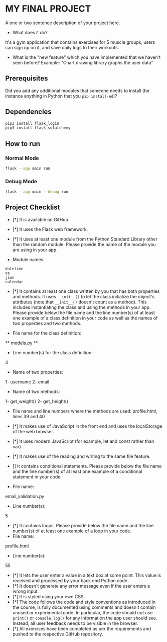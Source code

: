 # MY FINAL PROJECT
A one or two sentence description of your project here.
- What does it do?

It's a gym application that contains exercises for 5 muscle groups, users can sign up on it, and save daily logs to their workouts.

- What is the "new feature" which you have implemented that
we haven't seen before?
Example: "Chart drawing library graphs the user data"
## Prerequisites
Did you add any additional modules that someone needs to
install (for instance anything in Python that you `pip
install-ed`)?

## Dependencies
```bash
pip3 install flask_login
pip3 install flask_sqlalchemy
```
## How to run
### Normal Mode
```bash
flask --app main run
```
### Debug Mode
```bash
flask --app main --debug run
```
## Project Checklist
- [*] It is available on GitHub. 
- [*] It uses the Flask web framework.
- [*] It uses at least one module from the Python Standard
Library other than the random module.
Please provide the name of the module you are using in your
app.

- Module names:

```python3
datetime
os
json
calendar
```
- [*] It contains at least one class written by you that has
both properties and methods. It uses `__init__()` to let the
class initialize the object's attributes (note that
`__init__()` doesn't count as a method). This includes
instantiating the class and using the methods in your app.
Please provide below the file name and the line number(s) of
at least one example of a class definition in your code as
well as the names of two properties and two methods.

- File name for the class definition:

** models.py **

- Line number(s) for the class definition:

4

- Name of two properties:

1- username 
2- email

- Name of two methods:

1- get_weight()
2- get_height()

- File name and line numbers where the methods are used:
profile.html, lines 39 and 40

- [*] It makes use of JavaScript in the front end and uses the
localStorage of the web browser.
- [*] It uses modern JavaScript (for example, let and const
rather than var).
- [*] It makes use of the reading and writing to the same file
feature.
- [] It contains conditional statements. Please provide below
the file name and the line number(s) of at least
one example of a conditional statement in your code.
- File name:

email_validation.py

- Line number(s):

5 

- [*] It contains loops. Please provide below the file name
and the line number(s) of at least
one example of a loop in your code.
- File name:

profile.html

- Line number(s):

55 

- [*] It lets the user enter a value in a text box at some
point.
This value is received and processed by your back end
Python code.
- [*] It doesn't generate any error message even if the user
enters a wrong input.
- [*] It is styled using your own CSS.
- [*] The code follows the code and style conventions as
introduced in the course, is fully documented using comments
and doesn't contain unused or experimental code.
In particular, the code should not use `print()` or
`console.log()` for any information the app user should see.
Instead, all user feedback needs to be visible in the
browser.
- [*] All exercises have been completed as per the
requirements and pushed to the respective GitHub repository.
